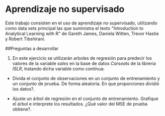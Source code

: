 # Aprendizaje no supervisado

Este trabajo consisten en el uso de aprendizaje no supervisado, utilizando como data sets principal las que suministra el texto "Introduction to Analytical Learning with R" de Gareth James, Daniela Witten, Trevor Hastie y Robert Tibshirani.

##Preguntas a desarrollar

1. En este ejercicio se utilizarán arboles de regresión para predecir los valores de la variable *sales* en la base de datos *Carseats* de la libreria *ISLR*, tratando dicha variable como continua:

* Divida el conjunto de observaciones en un conjunto de entrenamiento y un
conjunto de prueba. De forma aleatoria. En que proporciones dividió los datos?.

* Ajuste un árbol de regresión en el conjunto de entrenamiento. Grafique el árbol e interprete los resultados. ¿Qué valor del MSE de prueba obtiene?.